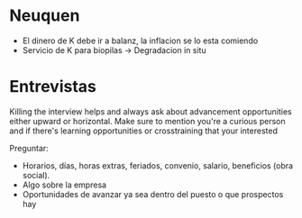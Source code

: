 # Neuquen

- El dinero de K debe ir a balanz, la inflacion se lo esta comiendo
- Servicio de K para biopilas → Degradacion in situ

# Entrevistas 

Killing the interview helps and always ask about advancement opportunities either upward or horizontal. Make sure to mention you're a curious person and if there's learning opportunities or crosstraining that your interested

Preguntar:
- Horarios, días, horas extras, feriados, convenio, salario, beneficios (obra social).
- Algo sobre la empresa
- Oportunidades de avanzar ya sea dentro del puesto o que prospectos hay